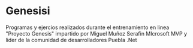 Genesisi
========

Programas y ejercios realizados durante el entrenamiento en linea "Proyecto Genesis" impartido por Miguel Muñoz Serafin MIcrosoft MVP y lider de la comunidad de desarrolladores Puebla .Net
